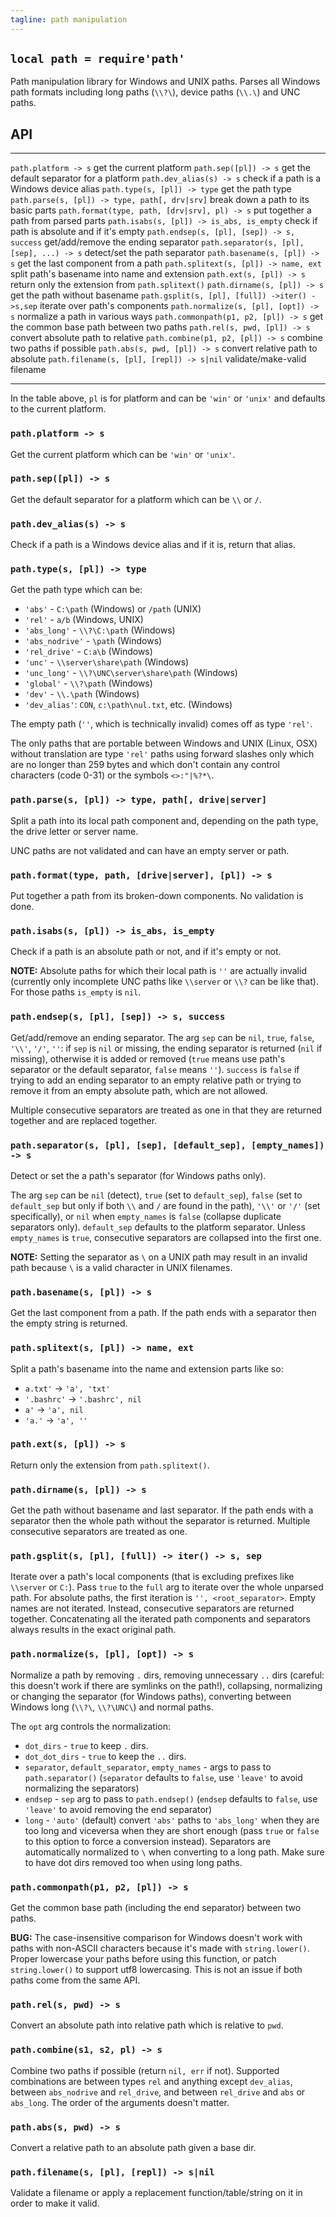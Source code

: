 ```yaml
---
tagline: path manipulation
---
```


## `local path = require'path'`

Path manipulation library for Windows and UNIX paths. Parses all Windows
path formats including long paths (`\\?\`), device paths (`\\.\`)
and UNC paths.

## API

------------------------------------------------ ------------------------------------------------
`path.platform -> s`                             get the current platform
`path.sep([pl]) -> s`                            get the default separator for a platform
`path.dev_alias(s) -> s`                         check if a path is a Windows device alias
`path.type(s, [pl]) -> type`                     get the path type
`path.parse(s, [pl]) -> type, path[, drv|srv]`   break down a path to its basic parts
`path.format(type, path, [drv|srv], pl) -> s`    put together a path from parsed parts
`path.isabs(s, [pl]) -> is_abs, is_empty`        check if path is absolute and if it's empty
`path.endsep(s, [pl], [sep]) -> s, success`      get/add/remove the ending separator
`path.separator(s, [pl], [sep], ...) -> s`       detect/set the path separator
`path.basename(s, [pl]) -> s`                    get the last component from a path
`path.splitext(s, [pl]) -> name, ext`            split path's basename into name and extension
`path.ext(s, [pl]) -> s`                         return only the extension from `path.splitext()`
`path.dirname(s, [pl]) -> s`                     get the path without basename
`path.gsplit(s, [pl], [full]) ->iter() ->s,sep`  iterate over path's components
`path.normalize(s, [pl], [opt]) -> s`            normalize a path in various ways
`path.commonpath(p1, p2, [pl]) -> s`             get the common base path between two paths
`path.rel(s, pwd, [pl]) -> s`                    convert absolute path to relative
`path.combine(p1, p2, [pl]) -> s`                combine two paths if possible
`path.abs(s, pwd, [pl]) -> s`                    convert relative path to absolute
`path.filename(s, [pl], [repl]) -> s|nil`        validate/make-valid filename
------------------------------------------------ ------------------------------------------------

In the table above, `pl` is for platform and can be `'win'` or `'unix'` and
defaults to the current platform.

### `path.platform -> s`

Get the current platform which can be `'win'` or `'unix'`.

### `path.sep([pl]) -> s`

Get the default separator for a platform which can be `\\` or `/`.

### `path.dev_alias(s) -> s`

Check if a path is a Windows device alias and if it is, return that alias.

### `path.type(s, [pl]) -> type`

Get the path type which can be:

  * `'abs'` - `C:\path` (Windows) or `/path` (UNIX)
  * `'rel'` - `a/b` (Windows, UNIX)
  * `'abs_long'` - `\\?\C:\path` (Windows)
  * `'abs_nodrive'` - `\path` (Windows)
  * `'rel_drive'` - `C:a\b` (Windows)
  * `'unc'` - `\\server\share\path` (Windows)
  * `'unc_long'` - `\\?\UNC\server\share\path` (Windows)
  * `'global'` - `\\?\path` (Windows)
  * `'dev'` - `\\.\path` (Windows)
  * `'dev_alias'`: `CON`, `c:\path\nul.txt`, etc. (Windows)

The empty path (`''`, which is technically invalid) comes off as type `'rel'`.

The only paths that are portable between Windows and UNIX (Linux, OSX)
without translation are type `'rel'` paths using forward slashes only which
are no longer than 259 bytes and which don't contain any control characters
(code 0-31) or the symbols `<>:"|%?*\`.

### `path.parse(s, [pl]) -> type, path[, drive|server]`

Split a path into its local path component and, depending on the path type,
the drive letter or server name.

UNC paths are not validated and can have an empty server or path.

### `path.format(type, path, [drive|server], [pl]) -> s`

Put together a path from its broken-down components. No validation is done.

### `path.isabs(s, [pl]) -> is_abs, is_empty`

Check if a path is an absolute path or not, and if it's empty or not.

__NOTE:__ Absolute paths for which their local path is `''` are actually
invalid (currently only incomplete UNC paths like `\\server` or `\\?` can be
like that). For those paths `is_empty` is `nil`.

### `path.endsep(s, [pl], [sep]) -> s, success`

Get/add/remove an ending separator. The arg `sep` can be `nil`, `true`,
`false`, `'\\'`, `'/'`, `''`: if `sep` is `nil` or missing, the ending
separator is returned (`nil` if missing), otherwise it is added or removed
(`true` means use path's separator or the default separator, `false` means
`''`). `success` is `false` if trying to add an ending separator to an empty
relative path or trying to remove it from an empty absolute path, which are
not allowed.

Multiple consecutive separators are treated as one in that they
are returned together and are replaced together.

### `path.separator(s, [pl], [sep], [default_sep], [empty_names]) -> s`

Detect or set the a path's separator (for Windows paths only).

The arg `sep` can be `nil` (detect), `true` (set to `default_sep`), `false`
(set to `default_sep` but only if both `\\` and `/` are found in the path),
`'\\'` or `'/'` (set specifically), or `nil` when `empty_names` is `false`
(collapse duplicate separators only). `default_sep` defaults to the platform
separator. Unless `empty_names` is `true`, consecutive separators are
collapsed into the first one.

__NOTE:__ Setting the separator as `\` on a UNIX path may result in an
invalid path because `\` is a valid character in UNIX filenames.

### `path.basename(s, [pl]) -> s`

Get the last component from a path.
If the path ends with a separator then the empty string is returned.

### `path.splitext(s, [pl]) -> name, ext`

Split a path's basename into the name and extension parts like so:

  * `a.txt'` -> `'a', 'txt'`
  * `'.bashrc'` -> `'.bashrc', nil`
  * `a'` -> `'a', nil`
  * `'a.'` -> `'a', ''`

### `path.ext(s, [pl]) -> s`

Return only the extension from `path.splitext()`.

### `path.dirname(s, [pl]) -> s`

Get the path without basename and last separator. If the path ends with a
separator then the whole path without the separator is returned. Multiple
consecutive separators are treated as one.

### `path.gsplit(s, [pl], [full]) -> iter() -> s, sep`

Iterate over a path's local components (that is excluding prefixes like
`\\server` or `C:`). Pass `true` to the `full` arg to iterate over the
whole unparsed path. For absolute paths, the first iteration is
`'', <root_separator>`. Empty names are not iterated. Instead, consecutive
separators are returned together. Concatenating all the iterated path
components and separators always results in the exact original path.

### `path.normalize(s, [pl], [opt]) -> s`

Normalize a path by removing `.` dirs, removing unnecessary `..` dirs
(careful: this doesn't work if there are symlinks on the path!), collapsing,
normalizing or changing the separator (for Windows paths), converting
between Windows long (`\\?\`, `\\?\UNC\`) and normal paths.

The `opt` arg controls the normalization:

  * `dot_dirs` - `true` to keep `.` dirs.
  * `dot_dot_dirs` - `true` to keep the `..` dirs.
  * `separator`, `default_separator`, `empty_names` - args to pass to
  `path.separator()` (`separator` defaults to `false`, use `'leave'`
  to avoid normalizing the separators)
  * `endsep` - `sep` arg to pass to `path.endsep()` (`endsep` defaults
  to `false`, use `'leave'` to avoid removing the end separator)
  * `long` - `'auto'` (default) convert `'abs'` paths to `'abs_long'` when
  they are too long and viceversa when they are short enough (pass `true` or
  `false` to this option to force a conversion instead). Separators are
  automatically normalized to `\` when converting to a long path. Make sure
  to have dot dirs removed too when using long paths.

### `path.commonpath(p1, p2, [pl]) -> s`

Get the common base path (including the end separator) between two paths.

__BUG:__ The case-insensitive comparison for Windows doesn't work with
paths with non-ASCII characters because it's made with `string.lower()`.
Proper lowercase your paths before using this function, or patch
`string.lower()` to support utf8 lowercasing. This is not an issue if both
paths come from the same API.

### `path.rel(s, pwd) -> s`

Convert an absolute path into relative path which is relative to `pwd`.

### `path.combine(s1, s2, pl) -> s`

Combine two paths if possible (return `nil, err` if not). Supported
combinations are between types `rel` and anything except `dev_alias`,
between `abs_nodrive` and `rel_drive`, and between `rel_drive` and `abs`
or `abs_long`. The order of the arguments doesn't matter.

### `path.abs(s, pwd) -> s`

Convert a relative path to an absolute path given a base dir.

### `path.filename(s, [pl], [repl]) -> s|nil`

Validate a filename or apply a replacement function/table/string on it in
order to make it valid.

